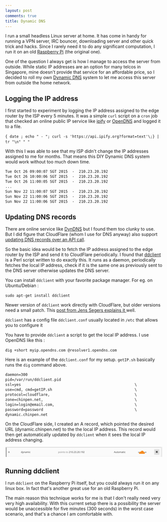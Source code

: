 ```yaml
---
layout: post
comments: true
title: Dynamic DNS
---
```


I run a small headless Linux server at home. It has come in handy for running a VPN server, IRC bouncer, downloading server and other quick trick and hacks. Since I rarely need it to do any significant computation, I run it on an old [Raspberry Pi](https://www.raspberrypi.org/) (the original one).

One of the question I always get is how I manage to access the server from outside. While static IP addresses are an option for many telcos in Singapore, mine doesn't provide that service for an affordable price, so I decided to roll my own [Dynamic DNS](https://en.wikipedia.org/wiki/Dynamic_DNS) system to let me access this server from outside the home network.

## Logging the IP address

I first started to experiment by logging the IP address assigned to the edge router by the ISP every 5 minutes. It was a simple `curl` script on a `cron` job that checked an online public IP service like [ipify](https://www.ipify.org/) or [OpenDNS](https://diagnostic.opendns.com/myip) and logged it to a file.

`{ date ; echo " - "; curl -s 'https://api.ipify.org?format=text'\;} | tr "\n" " "`

With this I was able to see that my ISP didn't change the IP addresses assigned to me for months. That means this DIY Dynamic DNS system would work without too much down time.

```
Tue Oct 26 09:00:07 SGT 2015  -  210.23.20.192
Tue Oct 26 10:00:06 SGT 2015  -  210.23.20.192
Tue Oct 26 11:00:05 SGT 2015  -  210.23.20.192
...
Sun Nov 22 11:00:07 SGT 2015  -  210.23.20.192
Sun Nov 22 11:00:06 SGT 2015  -  210.23.20.192
Sun Nov 22 11:00:06 SGT 2015  -  210.23.20.192
```

## Updating DNS records

There are online service like [DynDNS](https://dyn.com/dns/) but I found them too clunky to use. But I did figure that CloudFlare (whom I use for DNS anyway) also support [updating DNS records over an API call](https://api.cloudflare.com/#dns-records-for-a-zone-update-dns-record).

So the basic idea would be to fetch the IP address assigned to the edge router by the ISP and send it to CloudFlare periodically. I found that [ddclient](https://sourceforge.net/p/ddclient/wiki/Home/) is a Perl script written to do exactly this. It runs as a daemon, periodically fetches the local IP address, check if it is the same one as previously sent to the DNS server otherwise updates the DNS server.

You can install `ddclient` with your favorite package manager. For eg. on Ubuntu/Debian :

`sudo apt-get install ddclient`

Newer version of `ddclient` work directly with CloudFlare, but older versions need a small patch. This [post from Jens Segers explains it ](https://jenssegers.com/84/dynamic-dns-for-cloudflare-with-ddclient) well.

`ddclient` has a config file `ddclient.conf` usually located in `/etc` that allows you to configure it

You have to provide `ddclient` a script to get the local IP address. I use OpenDNS like this :

`dig +short myip.opendns.com @resolver1.opendns.com`

Here is an example of the `ddclient.conf` for my setup. `getIP.sh` basically runs the `dig` command above.

```
daemon=300
pid=/var/run/ddclient.pid
ssl=yes                                                   \
use=cmd, cmd=getIP.sh                                     \
protocol=cloudflare,                                      \
zone=chinpen.net,                                         \
login=login@email.com,                                    \
password=password                                         \
dynamic.chinpen.net
```

On the CloudFlare side, I created an A record, which pointed the desired URL (dynamic.chinpen.net) to the the local IP address. This record would then get automatically updated by `ddclient` when it sees the local IP address changing.

![](images/2016/10/dns.jpg)

## Running ddclient

I run `ddclient` on the Raspberry Pi itself, but you could always run it on any linux box. In fact that's another great use for an old Raspberry Pi.

The main reason this technique works for me is that I don't really need very very high availability. With this current setup there is a possibility the server would be unaccessible for five minutes (300 seconds) in the worst case scenario, and that's a chance I am comfortable with.
